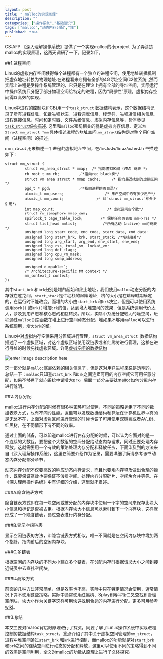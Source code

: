 ```yaml
---
layout: post
title: " malloc的实现原理"
description: ""
categories: ["操作系统","基础知识"]
tags: ["malloc","动态内存分配","堆"]
published: true
---
```


CS:APP 《深入理解操作系统》提供了一个实现malloc的小project. 为了弄清楚malloc的实现原理，这两天调研了一下，记录如下。

##1.进程空间

Linux的虚拟内存空间使得每个进程都有一个独立的进程空间，使用地址转换机制把虚存地址转换为物理地址.在进程看来它拥有全部的4G寻址空间(32位系统),然而实际上进程是受操作系统管理的，它只是在理论上拥有全部的寻址空间，实际运行中操作系统只分配了部分物理空间给特定的进程，因为“局部性”原理，虚拟内存空间得以高效的实现。

Linux中进程的控制块(PCB)用一个`task_struct` 数据结构表示，这个数据结构记录了所有进程信息，包括进程状态、进程调度信息、标示符、进程通信相关信息、进程连接信息、时间和定时器、文件系统信息、虚拟内存信息等，具体参见[`task_struct`结构描述][1]. 这里和`malloc`密切相关的就是虚拟内存信息，定义`为Struct mm_struct *mm`
具体描述进程的地址空间.`mm_struct`结构是对整个用户空间（进程空间）的描述。

mm_strcut 用来描述一个进程的虚拟地址空间，在/include/linux/sched.h 中描述如下：

    struct mm_struct {
             struct vm_area_struct * mmap;  /* 指向虚拟区间（VMA）链表 */
             rb_root_t mm_rb;         ／*指向red_black树*/
             struct vm_area_struct * mmap_cache;     /* 指向最近找到的虚拟区间*/
             pgd_t * pgd;             ／*指向进程的页目录*/
             atomic_t mm_users;                   /* 用户空间中的有多少用户*/                                     
             atomic_t mm_count;               /* 对"struct mm_struct"有多少引用*/                                     
             int map_count;                        /* 虚拟区间的个数*/
             struct rw_semaphore mmap_sem;
             spinlock_t page_table_lock;        /* 保护任务页表和 mm->rss */       
             struct list_head mmlist;            /*所有活动（active）mm的链表 */
             unsigned long start_code, end_code, start_data, end_data;
             unsigned long start_brk, brk, start_stack; /*堆栈相关*/
             unsigned long arg_start, arg_end, env_start, env_end;
             unsigned long rss, total_vm, locked_vm;
             unsigned long def_flags;
             unsigned long cpu_vm_mask;
             unsigned long swap_address;
     
             unsigned dumpable:1;
             /* Architecture-specific MM context */
             mm_context_t context;
    };

其中`start_brk` 和`brk`分别是堆的起始和终止地址，我们使用`malloc`动态分配的内存就在这之间。`start_stack`是进程栈的起始地址，栈的大小是在编译时期确定的，在运行时不能改变。而堆的大小由`start_brk` 和`brk`决定，但是可以使用系统调用`sbrk()` 或`brk()`增加`brk`的值，达到增大堆空间的效果，但是系统调用代价太大，涉及到用户态和核心态的相互转换。所以，实际中系统分配较大的堆空间，进程通过`malloc()`库函数在堆上进行空间动态分配，堆如果不够用`malloc`可以进行系统调用，增大`brk`的值。

Linux中对虚拟内存空间采用分区域进行管理，`struct vm_area_struct `数据结构描述了一个虚拟区域，对这个虚拟区域使用双链表或者红黑树进行管理，这样在进行寻址的时候先找虚拟区域。详见[虚拟空间的数据结构][2]

![enter image description here][3]

这一部分就是`malloc`底层依赖的相关信息了，但是这对用户进程来说是透明的，总结一下：`malloc`只知道`start_brk` 和`brk`之间连续可用的内存空间它可用任意分配，如果不够用了就向系统申请增大`brk`。后面一部分主要就malloc如何分配内存进行说明。

##2.内存分配

malloc进行内存分配的时候有很多种策略可以使用，不同的策略运用了不同的数据表示方式，也有不同的性能。这里可以发现数据结构和算法在计算机世界中真的是无处不在，上面对虚拟区间进行管理的时候也说了可用使用双链表或者AVL树、红黑树，在不同情形下有不同的效率。

通过上面的储备，可以知道malloc进行内存分配的时候，可以认为它面对的是一个连续的大数组，要把这个大数组的空间分配给动态内存请求，同时还要处理内存释放。这就需要用一个有效的策略处理内存分配和释放任务，下面涉及到的方法来自《深入理解操作系统》，这里仅简要介绍作为记录，需要详细了解请参考该书动态内存分配部分章节。

动态内存分配不仅要高效的响应动态内存请求，而且也要堆内存释放做出合理的操作，既要保证高效也要保证不浪费空间。处理内存分配碎片，空闲块合并等等。在《深入理解操作系统》中有详细的介绍，这里就不累述。

###A.隐含链表方式

隐含链表方式即在每一块空闲或被分配的内存块中使用一个字的空间来保存此块大小信息和标记是否被占用。根据内存块大小信息可以索引到下一个内存块，这样就形成了一个隐含链表，通过查表进行内存分配。

###B.显示空闲链表

显示空闲链表的方法，和隐含链表方式相似，唯一不同就是在空闲内存块中增加两个指针，指向前后的空闲内存块。

###C.多链表

根据空闲的内存块的不同大小建立多个链表，在分配内存时根据请求大小之间到接近链表中去查找空闲块。

###D.高级方式

前面的几种方法非常简单，但是效率也不高，实际中只在特定情况会使用，通常情况下并不使用这些策略。实际中通常使用红黑树、Splay树等平衡二叉查找树管理空闲块，块大小作为关键字这样可用快速找到合适的内存进行分配。更多可用参考[wiki][4]。

##3.总结

本文主要对malloc背后的原理进行了探究，简要了解了Linux操作系统中实现进程控制的数据结构`task_struct`，重点介绍了其中关于虚拟空间管理的`mm_struct`，进程中堆空间通过`start_brk` 和`brk`进行控制，而malloc的功能就是对`start_brk` 和`brk`之间的连续空间进行动态的分配和释放，这里可以使用不同的策略得到不同的效率是空间利用，全文对malloc的功能从原理上进行了总体探究。


  [1]: http://oss.org.cn/kernel-book/ch04/4.3.htm
  [2]: http://oss.org.cn/kernel-book/ch06/6.4.1.htm
  [3]: http://oss.org.cn/kernel-book/ch06/6.4.2.files/image005.gif
  [4]: http://en.wikipedia.org/wiki/C_dynamic_memory_allocation